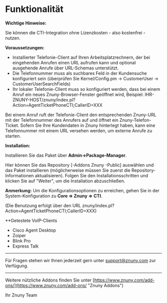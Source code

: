 # Funktionalität

**Wichtige Hinweise:**

Sie können die CTI-Integration ohne Lizenzkosten - also kostenfrei - nutzen.

**Voraussetzungen:**

 - Installierter Telefonie-Client auf Ihren Arbeitsplatzrechnern, der bei eingehenden Anrufen einen URL aufrufen kann und optional ausgehende Anrufe über URL-Schemas unterstützt.
 - Die Telefonnummer muss als suchbares Feld in der Kundensuche konfiguriert sein (überprüfen Sie Kernel/Config.pm -> CustomerUser -> CustomerUserSearchFields)
 - Ihr lokaler Telefonie-Client muss so konfiguriert werden, dass bei einem Anruf ein neues Znuny-Browser-Fenster geöffnet wird, Beispiel: IHR-ZNUNY-HOST/znuny/index.pl?Action=AgentTicketPhoneCTI;CallerID=XXX

Bei einem Anruf ruft der Telefonie-Client den entsprechenden Znuny-URL mit der Telefonnummer des Anrufers auf und öffnet ein Znuny-Telefon-Ticket. Sofern Sie Ihre Kundendaten in Znuny hinterlegt haben, kann eine Telefonnummer mit einem URL versehen werden, um externe Anrufe zu starten.

**Installation:**

Installieren Sie das Paket über __Admin->Package-Manager__.

Hier können Sie das Repository [-Addons Znuny -Public] auswählen und das Paket installieren (möglicherweise müssen Sie zuerst die Repository-Informationen aktualisieren). Folgen Sie den Installationsschritten und klicken Sie auf "Weiter", um die Installation abzuschließen.

**Anmerkung:** Um die Konfigurationsoptionen zu erreichen, gehen Sie in der System-Konfiguration zu __Core => Znuny => CTI__.

(Die Benutzung erfolgt über den URL znuny/index.pl?Action=AgentTicketPhoneCTI;CallerID=XXX)

**Getestete VoIP-Clients
- Cisco Agent Desktop
- Zoiper
- Blink Pro
- Express Talk

------------------------

Für Fragen stehen wir Ihnen jederzeit gern unter support@znuny.com zur Verfügung.

------------------------
Weitere nützliche Addons finden Sie unter [https://www.znuny.com/add-ons/](https://www.znuny.com/add-ons/ "Znuny Addons")

Ihr Znuny Team
